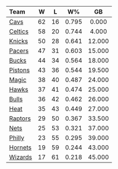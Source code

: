 | Team                            |  W  |  L  |  W%   |   GB   |
|:--------------------------------|:---:|:---:|:-----:|:------:|
| [Cavs](/r/clevelandcavs)        | 62  | 16  | 0.795 | 0.000  |
| [Celtics](/r/bostonceltics)     | 58  | 20  | 0.744 | 4.000  |
| [Knicks](/r/NYKnicks)           | 50  | 28  | 0.641 | 12.000 |
| [Pacers](/r/pacers)             | 47  | 31  | 0.603 | 15.000 |
| [Bucks](/r/MkeBucks)            | 44  | 34  | 0.564 | 18.000 |
| [Pistons](/r/DetroitPistons)    | 43  | 36  | 0.544 | 19.500 |
| [Magic](/r/OrlandoMagic)        | 38  | 40  | 0.487 | 24.000 |
| [Hawks](/r/AtlantaHawks)        | 37  | 41  | 0.474 | 25.000 |
| [Bulls](/r/chicagobulls)        | 36  | 42  | 0.462 | 26.000 |
| [Heat](/r/heat)                 | 35  | 43  | 0.449 | 27.000 |
| [Raptors](/r/torontoraptors)    | 29  | 50  | 0.367 | 33.500 |
| [Nets](/r/GoNets)               | 25  | 53  | 0.321 | 37.000 |
| [Philly](/r/sixers)             | 23  | 55  | 0.295 | 39.000 |
| [Hornets](/r/CharlotteHornets)  | 19  | 59  | 0.244 | 43.000 |
| [Wizards](/r/washingtonwizards) | 17  | 61  | 0.218 | 45.000 |